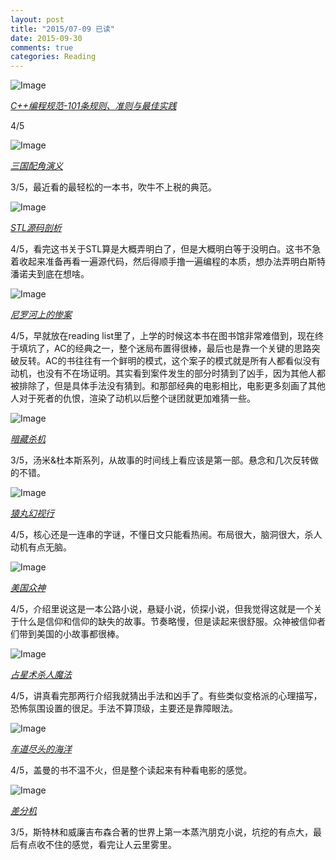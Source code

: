 ```yaml
---
layout: post
title: "2015/07-09 已读"
date: 2015-09-30
comments: true
categories: Reading
---
```


![Image](http://img6.douban.com/lpic/s9101106.jpg)

[*C++编程规范-101条规则、准则与最佳实践*](http://book.douban.com/subject/1480481/)

4/5

![Image](http://img3.douban.com/lpic/s25996301.jpg)

[*三国配角演义*](http://book.douban.com/subject/20470934/)

3/5，最近看的最轻松的一本书，吹牛不上税的典范。



![Image](http://img6.douban.com/lpic/s1092076.jpg)

[*STL源码剖析*](http://book.douban.com/subject/1110934/)

4/5，看完这书关于STL算是大概弄明白了，但是大概明白等于没明白。这书不急着收起来准备再看一遍源代码，然后得顺手撸一遍编程的本质，想办法弄明白斯特潘诺夫到底在想啥。

![Image](http://img6.douban.com/lpic/s1683067.jpg)

[*尼罗河上的惨案*](http://book.douban.com/subject/1818347/)

4/5，早就放在reading list里了，上学的时候这本书在图书馆非常难借到，现在终于填坑了，AC的经典之一，整个迷局布置得很棒，最后也是靠一个关键的思路突破反转。AC的书往往有一个鲜明的模式，这个案子的模式就是所有人都看似没有动机，也没有不在场证明。其实看到案件发生的部分时猜到了凶手，因为其他人都被排除了，但是具体手法没有猜到。和那部经典的电影相比，电影更多刻画了其他人对于死者的仇恨，渲染了动机以后整个谜团就更加难猜一些。


![Image](http://img6.douban.com/lpic/s3329044.jpg)

[*暗藏杀机*](http://book.douban.com/subject/3271524/)

3/5，汤米&杜本斯系列，从故事的时间线上看应该是第一部。悬念和几次反转做的不错。

![Image](http://img6.douban.com/lpic/s28061253.jpg)

[*猿丸幻视行*](http://book.douban.com/subject/26356943/)

4/5，核心还是一连串的字谜，不懂日文只能看热闹。布局很大，脑洞很大，杀人动机有点无脑。

![Image](http://img6.douban.com/lpic/s1947928.jpg)

[*美国众神*](http://book.douban.com/subject/1939182/)

4/5，介绍里说这是一本公路小说，悬疑小说，侦探小说，但我觉得这就是一个关于什么是信仰和信仰的缺失的故事。节奏略慢，但是读起来很舒服。众神被信仰者们带到美国的小故事都很棒。

![Image](http://img6.douban.com/lpic/s9102105.jpg)

[*占星术杀人魔法*](http://book.douban.com/subject/10740776/)

4/5，讲真看完那两行介绍我就猜出手法和凶手了。有些类似变格派的心理描写，恐怖氛围设置的很足。手法不算顶级，主要还是靠障眼法。

![Image](http://img6.douban.com/lpic/s27979430.jpg)

[*车道尽头的海洋*](http://book.douban.com/subject/26261250/)

4/5，盖曼的书不温不火，但是整个读起来有种看电影的感觉。

![Image](http://img3.douban.com/lpic/s26339705.jpg)

[*差分机*](http://book.douban.com/subject/24153098/)

3/5，斯特林和威廉吉布森合著的世界上第一本蒸汽朋克小说，坑挖的有点大，最后有点收不住的感觉，看完让人云里雾里。


